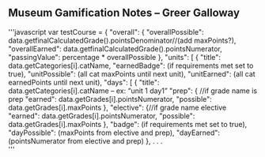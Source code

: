 ## Museum Gamification Notes – Greer Galloway

'''javascript
var testCourse = {
    "overall": {
        "overallPossible":  data.getfinalCalculatedGrade().pointsDenominator//(add maxPoints?),
        "overallEarned": data.getfinalCalculatedGrade().pointsNumerator,
        "passingValue": percentage * overallPossible
    },
    "units": [
        {
            "title": data.getCategories[i].catName,
            "earnedBadge": (if requirements met set to true),
            "unitPossible": (all cat maxPoints until next unit),
            "unitEarned": (all cat earnedPoints until next unit),
            "days": [
                {
                    "title": data.getCategories[i].catName – ex: “unit 1 day1”
                    "prep": { //if grade name is prep
                        "earned": data.getGrades[i].pointsNumerator,
                        "possible": data.getGrades[i].maxPoints
                    },
                    "elective": {//if grade name elective
                        "earned": data.getGrades[i].pointsNumerator,
                        "possible": data.getGrades[i].maxPoints
                    },
                    "badge": (if requirements met set to true),
                    "dayPossible": (maxPoints from elective and prep),
                    "dayEarned": (pointsNumerator from elective and prep)
      }, . . .   
'''